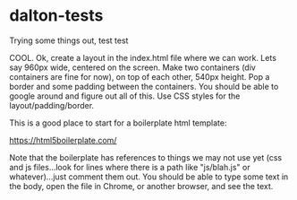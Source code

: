 # dalton-tests
Trying some things out, test test 

COOL.  Ok, create a layout in the index.html file where we can work.  Lets say 960px wide, centered on the screen.  Make two containers (div containers are fine for now), on top of each other, 540px height.  Pop a border and some padding between the containers. You should be able to google around and figure out all of this.  Use CSS styles for the layout/padding/border. 

This is a good place to start for a boilerplate html template:

https://html5boilerplate.com/

Note that the boilerplate has references to things we may not use yet (css and js files...look for lines where there is a path like "js/blah.js" or whatever)...just comment them out.  You should be able to type some text in the body, open the file in Chrome, or another browser, and see the text.

